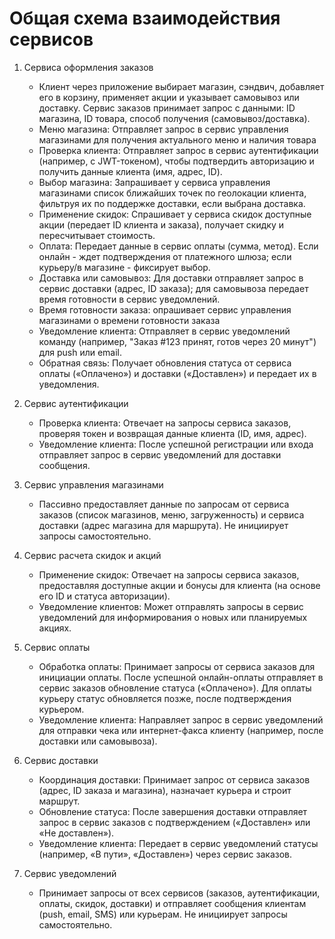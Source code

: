# Общая схема взаимодействия сервисов
  1. Сервиса оформления заказов 
     - Клиент через приложение выбирает магазин, сэндвич, добавляет его в корзину, применяет акции и указывает самовывоз или доставку. Сервис заказов принимает запрос с данными: ID магазина, ID товара, способ получения (самовывоз/доставка).  
     - Меню магазина: Отправляет запрос в сервис управления магазинами для получения актуального меню и наличия товара
     - Проверка клиента: Отправляет запрос в сервис аутентификации (например, с JWT-токеном), чтобы подтвердить авторизацию и получить данные клиента (имя, адрес, ID).  
     - Выбор магазина: Запрашивает у сервиса управления магазинами список ближайших точек по геолокации клиента, фильтруя их по поддержке доставки, если выбрана доставка.  
     - Применение скидок: Спрашивает у сервиса скидок доступные акции (передает ID клиента и заказа), получает скидку и пересчитывает стоимость.  
     - Оплата: Передает данные в сервис оплаты (сумма, метод). Если онлайн - ждет подтверждения от платежного шлюза; если курьеру/в магазине - фиксирует выбор.  
     - Доставка или самовывоз: Для доставки отправляет запрос в сервис доставки (адрес, ID заказа); для самовывоза передает время готовности в сервис уведомлений. 
     - Время готовности заказа: опрашивает сервис управления магазинами о времени готовности заказа
     - Уведомление клиента: Отправляет в сервис уведомлений команду (например, "Заказ #123 принят, готов через 20 минут") для push или email.  
     - Обратная связь: Получает обновления статуса от сервиса оплаты («Оплачено») и доставки («Доставлен») и передает их в уведомления.

  2. Сервис аутентификации
      - Проверка клиента: Отвечает на запросы сервиса заказов, проверяя токен и возвращая данные клиента (ID, имя, адрес).  
      - Уведомление клиента: После успешной регистрации или входа отправляет запрос в сервис уведомлений для доставки сообщения. 

  3. Сервис управления магазинами
      - Пассивно предоставляет данные по запросам от сервиса заказов (список магазинов, меню, загруженность) и сервиса доставки (адрес магазина для маршрута). Не инициирует запросы самостоятельно.

  4. Сервис расчета скидок и акций
      - Применение скидок: Отвечает на запросы сервиса заказов, предоставляя доступные акции и бонусы для клиента (на основе его ID и статуса авторизации).  
      - Уведомление клиентов: Может отправлять запросы в сервис уведомлений для информирования о новых или планируемых акциях.

   5. Сервис оплаты
      - Обработка оплаты: Принимает запросы от сервиса заказов для инициации оплаты. После успешной онлайн-оплаты отправляет в сервис заказов обновление статуса («Оплачено»). Для оплаты курьеру статус обновляется позже, после подтверждения курьером.  
      - Уведомление клиента: Направляет запрос в сервис уведомлений для отправки чека или интернет-факса клиенту (например, после доставки или самовывоза).

   6. Сервис доставки
      - Координация доставки: Принимает запрос от сервиса заказов (адрес, ID заказа и магазина), назначает курьера и строит маршрут.  
      - Обновление статуса: После завершения доставки отправляет запрос в сервис заказов с подтверждением («Доставлен» или «Не доставлен»).  
      - Уведомление клиента: Передает в сервис уведомлений статусы (например, «В пути», «Доставлен») через сервис заказов.

   7. Сервис уведомлений
      - Принимает запросы от всех сервисов (заказов, аутентификации, оплаты, скидок, доставки) и отправляет сообщения клиентам (push, email, SMS) или курьерам. Не инициирует запросы самостоятельно.

